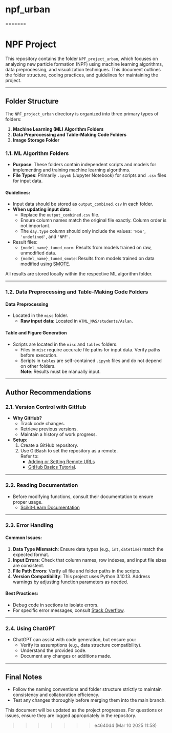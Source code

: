 # npf_urban
=======
# NPF Project

This repository contains the folder `NPF_project_urban`, which focuses on analyzing new particle formation (NPF) using machine learning algorithms, data preprocessing, and visualization techniques. This document outlines the folder structure, coding practices, and guidelines for maintaining the project.

---

## Folder Structure

The `NPF_project_urban` directory is organized into three primary types of folders:

1. **Machine Learning (ML) Algorithm Folders**  
2. **Data Preprocessing and Table-Making Code Folders**  
3. **Image Storage Folder**

### 1.1. ML Algorithm Folders

- **Purpose**: These folders contain independent scripts and models for implementing and training machine learning algorithms.
- **File Types**: Primarily `.ipynb` (Jupyter Notebook) for scripts and `.csv` files for input data.

#### Guidelines:
- Input data should be stored as `output_combined.csv` in each folder.  
- **When updating input data**:
  - Replace the `output_combined.csv` file.
  - Ensure column names match the original file exactly. Column order is not important.
  - The `day.type` column should only include the values: `'Non'`, `'undefined'`, and `'NPF'`.
- Result files:
  - `{model_name}_tuned_norm`: Results from models trained on raw, unmodified data.
  - `{model_name}_tuned_smote`: Results from models trained on data modified using [SMOTE](https://imbalanced-learn.org/stable/references/generated/imblearn.over_sampling.SMOTE.html).

All results are stored locally within the respective ML algorithm folder.

---

### 1.2. Data Preprocessing and Table-Making Code Folders

#### Data Preprocessing
- Located in the `misc` folder.
  - **Raw input data**: Located in `ATML_NAS/students/Aslan`.

#### Table and Figure Generation
- Scripts are located in the `misc` and `tables` folders.
  - Files in `misc` require accurate file paths for input data. Verify paths before execution.
  - Scripts in `tables` are self-contained `.ipynb` files and do not depend on other folders.  
  **Note**: Results must be manually input.

---

## Author Recommendations

### 2.1. Version Control with GitHub
- **Why GitHub?**  
  - Track code changes.
  - Retrieve previous versions.
  - Maintain a history of work progress.
- **Setup**:
  1. Create a GitHub repository.
  2. Use GitBash to set the repository as a remote.  
     Refer to:
     - [Adding or Setting Remote URLs](https://stackoverflow.com/questions/42830557/git-remote-add-origin-vs-remote-set-url-origin)
     - [GitHub Basics Tutorial](https://www.youtube.com/watch?v=tRZGeaHPoaw&t=266s).

---

### 2.2. Reading Documentation
- Before modifying functions, consult their documentation to ensure proper usage.  
  - [Scikit-Learn Documentation](https://scikit-learn.org/stable/)

---

### 2.3. Error Handling

#### Common Issues:
1. **Data Type Mismatch**: Ensure data types (e.g., `int`, `datetime`) match the expected format.  
2. **Input Errors**: Check that column names, row indexes, and input file sizes are consistent.  
3. **File Path Errors**: Verify all file and folder paths in the scripts.  
4. **Version Compatibility**: This project uses Python 3.10.13. Address warnings by adjusting function parameters as needed.

#### Best Practices:
- Debug code in sections to isolate errors.
- For specific error messages, consult [Stack Overflow](https://stackoverflow.com/).

---

### 2.4. Using ChatGPT
- ChatGPT can assist with code generation, but ensure you:
  - Verify its assumptions (e.g., data structure compatibility).
  - Understand the provided code.
  - Document any changes or additions made.

---

## Final Notes

- Follow the naming conventions and folder structure strictly to maintain consistency and collaboration efficiency.
- Test any changes thoroughly before merging them into the main branch.

This document will be updated as the project progresses. For questions or issues, ensure they are logged appropriately in the repository.
>>>>>>> e4640d4 (Mar 10 2025 11:58)
